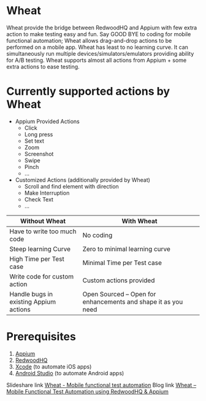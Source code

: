 # Wheat

Wheat provide the bridge between RedwoodHQ and Appium with few extra action to make testing easy and fun.
Say GOOD BYE to coding for mobile functional automation; Wheat allows drag-and-drop actions to be performed on a mobile app.
Wheat has least to no learning curve. 
It can simultaneously run multiple devices/simulators/emulators providing ability for A/B testing.
Wheat supports almost all actions from Appium + some extra actions to ease testing.

# Currently supported actions by Wheat
* Appium Provided Actions
  * Click
  * Long press
  * Set text
  * Zoom
  * Screenshot
  * Swipe
  * Pinch
  * ...
* Customized Actions (additionally provided by Wheat)
  * Scroll and find element with direction
  * Make Interruption
  * Check Text
  * ...

Without Wheat | With Wheat
--- | ---
Have to write too much code | No coding
Steep learning Curve | Zero to minimal learning curve
High Time per Test case | Minimal Time per Test case
Write code for custom action | Custom actions provided
Handle bugs in existing Appium actions | Open Sourced – Open for enhancements and shape it as you need

# Prerequisites
1. [Appium](https://appium.io/downloads.html)
2. [RedwoodHQ](http://redwoodhq.com/redwood-download/)
3. [Xcode](https://itunes.apple.com/in/app/xcode/id497799835?mt=12) (to automate iOS apps)
4. [Android Studio](https://developer.android.com/studio/index.html) (to automate Android apps)

Slideshare link [Wheat - Mobile functional test automation](http://www.slideshare.net/sunnytambi/wheat-mobile-functional-test-automation)
Blog link [Wheat – Mobile Functional Test Automation using RedwoodHQ & Appium](https://blog.talentica.com/2016/11/04/wheat-mobile-functional-test-automation-using-redwoodhq-appium/)
